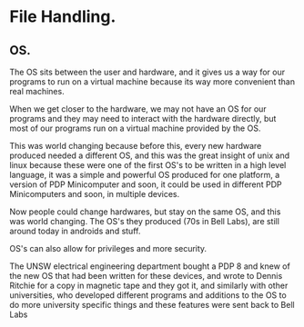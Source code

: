 # File Handling.

## OS.

The OS sits between the user and hardware, and it gives us a way for our programs to run on a virtual machine because its way more convenient than real machines.

When we get closer to the hardware, we may not have an OS for our programs and they may need to interact with the hardware directly, but most of our programs run on a virtual machine provided by the OS.

This was world changing because before this, every new hardware produced needed a different OS, and this was the great insight of unix and linux because these were one of the first OS's to be written in a high level language, it was a simple and powerful OS produced for one platform, a version of PDP Minicomputer and soon, it could be used in different PDP Minicomputers and soon, in multiple devices.

Now people could change hardwares, but stay on the same OS, and this was world changing. The OS's they produced (70s in Bell Labs), are still around today in androids and stuff.

OS's can also allow for privileges and more security.

The UNSW electrical engineering department bought a PDP 8 and knew of the new OS that had been written for these devices, and wrote to Dennis Ritchie for a copy in magnetic tape and they got it, and similarly with other universities, who developed different programs and additions to the OS to do more university specific things and these features were sent back to Bell Labs